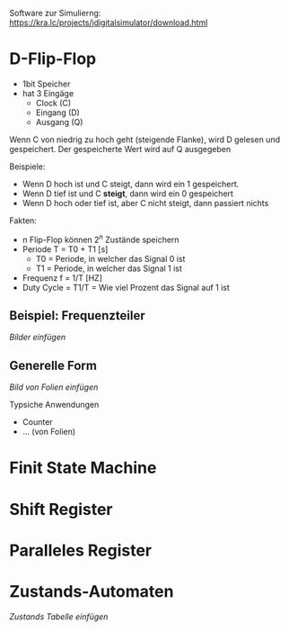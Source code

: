 Software zur Simulierng: https://kra.lc/projects/jdigitalsimulator/download.html

# D-Flip-Flop

- 1bit Speicher
- hat 3 Eingäge
  - Clock (C)
  - Eingang (D)
  - Ausgang (Q)

Wenn C von niedrig zu hoch geht (steigende Flanke), wird D gelesen und gespeichert. Der gespeicherte Wert wird auf Q ausgegeben

Beispiele:

- Wenn D hoch ist und C steigt, dann wird ein 1 gespeichert.
- Wenn D tief ist und C **steigt**, dann wird ein 0 gespeichert
- Wenn D hoch oder tief ist, aber C nicht steigt, dann passiert nichts

Fakten:

- n Flip-Flop können $2^n$ Zustände speichern
- Periode T = T0 + T1 [s]
  - T0 = Periode, in welcher das Signal 0 ist
  - T1 = Periode, in welcher das Signal 1 ist
- Frequenz f = 1/T [HZ]
- Duty Cycle = T1/T = Wie viel Prozent das Signal auf 1 ist

## Beispiel: Frequenzteiler

*Bilder einfügen*

## Generelle Form

*Bild von Folien einfügen*

Typsiche Anwendungen

- Counter
- ... (von Folien)

# Finit State Machine

# Shift Register

# Paralleles Register

# Zustands-Automaten

*Zustands Tabelle einfügen*